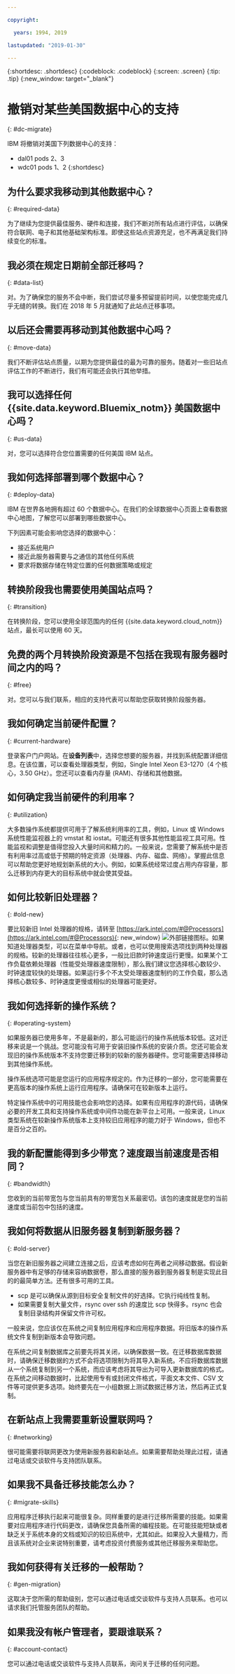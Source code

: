 ```yaml
---

copyright:

  years: 1994, 2019

lastupdated: "2019-01-30"

---
```


{:shortdesc: .shortdesc}
{:codeblock: .codeblock}
{:screen: .screen}
{:tip: .tip}
{:new_window: target="_blank"}

# 撤销对某些美国数据中心的支持
{: #dc-migrate}

IBM 将撤销对美国下列数据中心的支持： 

* dal01 pods 2、3
* wdc01 pods 1、2
{:shortdesc}

##  为什么要求我移动到其他数据中心？
{: #required-data}

为了继续为您提供最佳服务、硬件和连接，我们不断对所有站点进行评估，以确保符合联网、电子和其他基础架构标准。即使这些站点资源充足，也不再满足我们持续变化的标准。

## 我必须在规定日期前全部迁移吗？
{: #data-list}

对。为了确保您的服务不会中断，我们尝试尽量多预留提前时间，以使您能完成几乎无缝的转换。我们在 2018 年 5 月就通知了此站点迁移事项。

## 以后还会需要再移动到其他数据中心吗？
{: #move-data}

我们不断评估站点质量，以期为您提供最佳的最为可靠的服务。随着对一些旧站点评估工作的不断进行，我们有可能还会执行其他举措。

## 我可以选择任何 {{site.data.keyword.Bluemix_notm}} 美国数据中心吗？
{: #us-data}

对，您可以选择符合您位置需要的任何美国 IBM 站点。

## 我如何选择部署到哪个数据中心？
{: #deploy-data}

IBM 在世界各地拥有超过 60 个数据中心。在我们的全球数据中心页面上查看数据中心地图，了解您可以部署到哪些数据中心。 

下列因素可能会影响您选择的数据中心：
* 接近系统用户
* 接近此服务器需要与之通信的其他任何系统
* 要求将数据存储在特定位置的任何数据策略或规定

## 转换阶段我也需要使用美国站点吗？
{: #transition}

在转换阶段，您可以使用全球范围内的任何 {{site.data.keyword.cloud_notm}} 站点，最长可以使用 60 天。

## 免费的两个月转换阶段资源是不包括在我现有服务器时间之内的吗？
{: #free}

对。您可以与我们联系，相应的支持代表可以帮助您获取转换阶段服务器。

## 我如何确定当前硬件配置？
{: #current-hardware}

登录客户门户网站。在**设备列表**中，选择您想要的服务器，并找到系统配置详细信息。在该位置，可以查看处理器类型，例如，Single Intel Xeon E3-1270（4 个核心，3.50 GHz）。您还可以查看内存量 (RAM)、存储和其他数据。

## 如何确定我当前硬件的利用率？
{: #utilization} 

大多数操作系统都提供可用于了解系统利用率的工具，例如，Linux 或 Windows 系统性能监视器上的 vmstat 和 iostat。可能还有很多其他性能监视工具可用。性能监视和调整是值得您投入大量时间和精力的。一般来说，您需要了解系统中是否有利用率过高或低于预期的特定资源（处理器、内存、磁盘、网络）。掌握此信息可以帮助您更好地规划新系统的大小。例如，如果系统经常过度占用内存容量，那么迁移到内存更大的目标系统中就会使其受益。

## 如何比较新旧处理器？
{: #old-new}

要比较新旧 Intel 处理器的规格，请转至 [https://ark.intel.com/#@Processors](https://ark.intel.com/#@Processors){: new_window} ![外部链接图标](../icons/launch-glyph.svg "外部链接图标")。如果知道处理器类型，可以在菜单中导航。或者，也可以使用搜索选项找到两种处理器的规格。较新的处理器往往核心更多，一般比旧款时钟速度运行更慢。如果某个工作负载依赖处理器（性能受处理器速度限制），那么我们建议您选择核心数较少、时钟速度较快的处理器。如果运行多个不太受处理器速度制约的工作负载，那么选择核心数较多、时钟速度更慢或相似的处理器可能更好。

## 我如何选择新的操作系统？
{: #operating-system}

如果服务器已使用多年，不是最新的，那么可能运行的操作系统版本较低。这对迁移来说是一个挑战。您可能没有可用于安装旧操作系统的安装介质。您还可能会发现旧的操作系统版本不支持您要迁移到的较新的服务器硬件。您可能需要选择移动到其他操作系统。

操作系统选项可能是您运行的应用程序规定的。作为迁移的一部分，您可能需要在更高版本的操作系统上运行应用程序。请确保可在较新版本上运行。

特定操作系统中的可用技能也会影响您的选择。如果有应用程序的源代码，请确保必要的开发工具和支持操作系统或中间件功能在新平台上可用。一般来说，Linux 类型系统在较新操作系统版本上支持较旧应用程序的能力好于 Windows，但也不是百分之百的。

## 我的新配置能得到多少带宽？速度跟当前速度是否相同？
{: #bandwidth}

您收到的当前带宽包与您当前具有的带宽包关系最密切。该包的速度就是您的当前速度或当前包中包括的速度。

## 我如何将数据从旧服务器复制到新服务器？
{: #old-server}

当您在新旧服务器之间建立连接之后，应该考虑如何在两者之间移动数据。假设新服务器中有足够的存储来容纳数据卷，那么直接的服务器到服务器复制是实现此目的的最简单方法。还有很多可用的工具。  

* scp 是可以确保从源到目标安全复制文件的好选择。它执行纯线性复制。 
* 如果需要复制大量文件，rsync over ssh 的速度比 scp 快得多。rsync 也会复制目录结构并保留文件许可权。

一般来说，您应该仅在系统之间复制应用程序和应用程序数据。将旧版本的操作系统文件复制到新版本会导致问题。

在系统之间复制数据库之前要先将其关闭，以确保数据一致。在迁移数据库数据时，请确保迁移数据的方式不会将选项限制为将其导入新系统。不应将数据库数据从一个系统复制到另一个系统，而应该考虑将其导出为可导入更新数据库的格式。在系统之间移动数据时，比起使用专有或封闭文件格式，平面文本文件、CSV 文件等可提供更多选项。始终要先在一小组数据上测试数据迁移方法，然后再正式复制。

## 在新站点上我需要重新设置联网吗？
{: #networking}

很可能需要将联网更改为使用新服务器和新站点。如果需要帮助处理此过程，请通过电话或交谈软件与支持团队联系。

## 如果我不具备迁移技能怎么办？
{: #migrate-skills}

应用程序迁移执行起来可能很复杂。同样重要的是进行迁移所需要的技能。如果需要对应用程序进行代码更改，请确保您具备所需的编程技能。在可能技能短缺或者缺乏关于系统本身的文档或知识的较旧系统中，尤其如此。如果投入大量精力，而且该系统对企业来说特别重要，请考虑投资付费服务或其他迁移服务来帮助您。

## 我如何获得有关迁移的一般帮助？
{: #gen-migration}

这取决于您所需的帮助级别，您可以通过电话或交谈软件与支持人员联系。也可以请求我们托管服务团队的帮助。

## 如果我没有帐户管理者，要跟谁联系？
{: #account-contact}

您可以通过电话或交谈软件与支持人员联系，询问关于迁移的任何问题。
